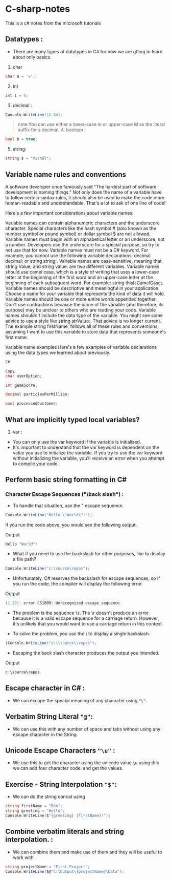 # C-sharp-notes

This is a c# notes from the microsoft tutorials

## Datatypes :

- There are many types of datatypes in C# for now we are g0ing to learn about only basics.

1. char

```cs
char a = 'v';
```

2. int

```cs
int i = 8;
```

3. decimal :

```cs
Console.WriteLine(12.3m);
```

> note:You can use either a lower-case m or upper-case M as the literal suffix for a decimal. 4. boolean :

```cs
bool b = true;
```

5. string:

```cs
string s = "Vishal";
```

## Variable name rules and conventions

A software developer once famously said "The hardest part of software development is naming things." Not only does the name of a variable have to follow certain syntax rules, it should also be used to make the code more human-readable and understandable. That's a lot to ask of one line of code!

Here's a few important considerations about variable names:

Variable names can contain alphanumeric characters and the underscore character. Special characters like the hash symbol # (also known as the number symbol or pound symbol) or dollar symbol $ are not allowed.
Variable names must begin with an alphabetical letter or an underscore, not a number. Developers use the underscore for a special purpose, so try to not use that for now.
Variable names must not be a C# keyword. For example, you cannot use the following variable declarations: decimal decimal; or string string;.
Variable names are case-sensitive, meaning that string Value; and string value; are two different variables.
Variable names should use camel case, which is a style of writing that uses a lower-case letter at the beginning of the first word and an upper-case letter at the beginning of each subsequent word. For example: string thisIsCamelCase;.
Variable names should be descriptive and meaningful in your application. Choose a name for your variable that represents the kind of data it will hold.
Variable names should be one or more entire words appended together. Don't use contractions because the name of the variable (and therefore, its purpose) may be unclear to others who are reading your code.
Variable names shouldn't include the data type of the variable. You might see some advice to use a style like string strValue;. That advice is no longer current.
The example string firstName; follows all of these rules and conventions, assuming I want to use this variable to store data that represents someone's first name.

Variable name examples
Here's a few examples of variable declarations using the data types we learned about previously.

```cs
C#

Copy
char userOption;

int gameScore;

decimal particlesPerMillion;

bool processedCustomer;
```

## What are implicitly typed local variables?

1. var :

- You can only use the var keyword if the variable is initialized.
- It's important to understand that the var keyword is dependent on the value you use to initialize the variable. If you try to use the var keyword without initializing the variable, you'll receive an error when you attempt to compile your code.

## Perform basic string formatting in C#

### Character Escape Sequences ("\back slash") :

- To handle that situation, use the \" escape sequence.

```c#
Console.WriteLine("Hello \"World\"!");
```

If you run the code above, you would see the following output.

Output

```c#
Hello "World"!
```

- What if you need to use the backslash for other purposes, like to display a file path?

```C#
Console.WriteLine("c:\source\repos");
```

- Unfortunately, C# reserves the backslash for escape sequences, so if you run the code, the compiler will display the following error.

Output

```cs
(1,22): error CS1009: Unrecognized escape sequence
```

- The problem is the sequence \s. The \r doesn't produce an error because it is a valid escape sequence for a carriage return. However, it's unlikely that you would want to use a carriage return in this context.

- To solve the problem, you use the \\ to display a single backslash.

```C#
|Console.WriteLine("c:\\source\\repos");
```

- Escaping the back slash character produces the output you intended.

Output

```cs
c:\source\repos
```

## Escape character in C# :

- We can escape the special meaning of any character using `"\"`.

## Verbatim String Literal `"@"`:

- We can use this with any number of space and tabs without using any escape character in the String.

## Unicode Escape Characters `"\u"` :

- We use this to get the character using the unicode value `\u`
  using this we can add four character code. and get the values.

## Exercise - String Interpolation `"$"`:

- We can do the string concat using

```cs
string firstName = "Bob";
string greeting = "Hello";
Console.WriteLine($"{greeting} {firstName}!");
```

## Combine verbatim literals and string interpolation. :

- We can combine them and make use of them and they will be useful to work with

```cs
string projectName = "First-Project";
Console.WriteLine($@"C:\Output\{projectName}\Data");
```
